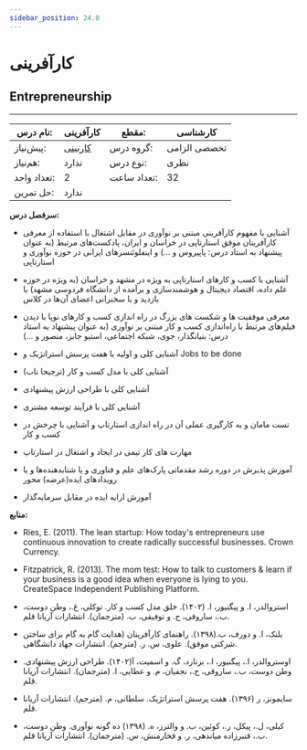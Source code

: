 ```yaml
---
sidebar_position: 24.0
---
```

# کارآفرینی
## Entrepreneurship
_______________________________________________________________________________
| نام درس:    | کارآفرینی                             | مقطع:       | کارشناسی     |
| ----------- | ------------------------------------- | ----------- | ------------ |
| پیش‌نیاز:   | [کاربینی](../mandatory/Internship.md) | گروه درس:   | تخصصی الزامی |
| هم‌نیاز:    | ندارد                                 | نوع درس:    | نظری         |
| تعداد واحد: | 2                                     | تعداد ساعت: | 32           |
| حل تمرین:   |  ندارد                                |             |              |

**سرفصل درس:**


- آشنایی با مفهوم کارآفرینی مبتنی بر نوآوری در مقابل اشتغال با استفاده از معرفی کارآفرینان موفق استارتاپی در خراسان و ایران، پادکست‌های مرتبط (به عنوان پیشنهاد به استاد درس: پاپیروس و ...) و اینفلوئنسرهای ایرانی در حوزه نوآوری و استارتاپی

- آشنایی با کسب و کارهای استارتاپی به ویژه در مشهد و خراسان (به ویژه در حوزه علم داده، اقتصاد دیجیتال و هوشمندسازی و برآمده از دانشگاه فردوسی مشهد) با بازدید و یا سخنرانی اعضای آن‌ها در کلاس

- معرفی موفقیت ها و شکست های بزرگ در راه اندازی کسب و کارهای نوپا  با دیدن فیلم‌های مرتبط با راه‌اندازی کسب و کار مبتنی بر نوآوری (به عنوان پیشنهاد به استاد درس: بنیانگذار، جوی، شبکه اجتماعی، استیو جابز، منصور و ...) 

- آشنایی کلی و اولیه با هفت  پرسش استراتژیک و Jobs to be done

- آشنایی کلی با مدل کسب و کار (ترجیحا ناب)

- آشنایی کلی با طراحی ارزش پیشنهادی

- آشنایی کلی با فرآیند توسعه مشتری

- تست مامان و به کارگیری عملی آن در راه اندازی استارتاپ و آشنایی با چرخش در کسب و کار

- مهارت های کار تیمی در ایجاد و اشتغال در استارتاپ 

- آموزش پذیرش در دوره رشد مقدماتی پارک‌های علم و فناوری و یا شتابدهنده‌ها و یا رویدادهای ایده‌(عرضه) محور

- آموزش ارایه ایده در مقابل سرمایه‌گذار

**منابع:**

- Ries, E. (2011). The lean startup: How today's entrepreneurs use continuous innovation to create radically successful businesses. Crown Currency.

- Fitzpatrick, R. (2013). The mom test: How to talk to customers & learn if your business is a good idea when everyone is lying to you. CreateSpace Independent Publishing Platform.

- استروالدر، ا. و پیگنیور، ا. (۱۴۰۲). خلق مدل کسب و کار. توکلی، غ.، وطن دوست، ب.، ساروقی، ح. و توفیقی، ب. (مترجمان). انتشارات آریانا قلم. 

- بلنک، ا. و دورف، ب.(۱۳۹۸). راهنمای کارآفرینان (هدایت گام به گام برای ساختن شرکتی موفق). علوی، س. ر. (مترجم). انتشارات جهاد دانشگاهی. 

- اوستروالدر، ا.، پیگنیور، ا.، برنارد، گ. و اسمیت، آ(۱۴۰۲). طراحی ارزش پیشنهادی. وطن دوست، ب.، ساروقی، ح.، نجفیان، م. و عطایی، ا. (مترجمان). انتشارات آریانا قلم. 

- سایمونز، ر (۱۳۹۶). هفت پرسش استراتژیک. سلطانی، م. (مترجم). انتشارات آریانا قلم. 

- کیلی، ل.، پیکل، ر.، کوئین، ب. و والترز، ه. (۱۳۹۸) ده گونه نوآوری. وطن دوست، ب.، قنبرزاده میاندهی، ر. و فخارمنش، س. (مترجمان). انتشارات آریانا قلم. 
